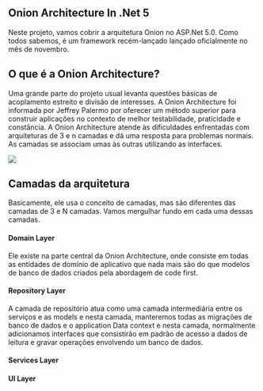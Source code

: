 ## Onion Architecture In .Net 5
Neste projeto, vamos cobrir a arquitetura Onion no ASP.Net 5.0. Como todos sabemos, é um framework recém-lançado lançado oficialmente no mês de novembro.

## O que é a Onion Architecture? 
 
<p>
Uma grande parte do projeto usual levanta questões básicas de acoplamento estreito e divisão de interesses. 
A Onion Architecture foi informada por Jeffrey Palermo por oferecer um método superior para construir aplicações no contexto de melhor testabilidade, 
praticidade e constância. A Onion Architecture atende às dificuldades enfrentadas com arquiteturas de 3 e n camadas e dá uma resposta para problemas normais. 
As camadas se associam umas às outras utilizando as interfaces.
</p>
<img src="https://csharpcorner.azureedge.net/article/onion-architecture-in-net-5/Images/O2.png">

## Camadas da arquitetura
<p>
Basicamente, ele usa o conceito de camadas, mas são diferentes das camadas de 3 e N camadas. Vamos mergulhar fundo em cada uma dessas camadas.
</p>

#### Domain Layer
<p>
Ele existe na parte central da Onion Architecture, onde consiste em todas as entidades de domínio de aplicativo que nada mais são do que modelos de banco de dados criados pela abordagem de code first.
</p>

#### Repository Layer
<p>
A camada de repositório atua como uma camada intermediária entre os serviços e as models e nesta camada, manteremos todas as migrações de banco de dados e o application Data context e nesta camada, 
normalmente adicionamos interfaces que consistirão em padrão de acesso a dados de leitura e gravar operações envolvendo um banco de dados.
</p>

#### Services Layer
#### UI Layer
